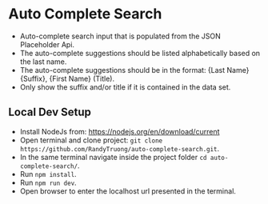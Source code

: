 # Auto Complete Search 
- Auto-complete search input that is populated from the JSON Placeholder Api.
- The auto-complete suggestions should be listed alphabetically based on the last name.
- The auto-complete suggestions should be in the format: {Last Name} {Suffix}, {First Name} (Title).
- Only show the suffix and/or title if it is contained in the data set.

## Local Dev Setup
- Install NodeJs from: https://nodejs.org/en/download/current
- Open terminal and clone project: `git clone https://github.com/RandyTruong/auto-complete-search.git`.
- In the same terminal navigate inside the project folder `cd auto-complete-search/`.
- Run `npm install`.
- Run `npm run dev`.
- Open browser to enter the localhost url presented in the terminal.

